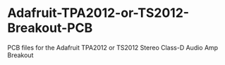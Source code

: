 # Adafruit-TPA2012-or-TS2012-Breakout-PCB
PCB files for the Adafruit TPA2012 or TS2012 Stereo Class-D Audio Amp Breakout
